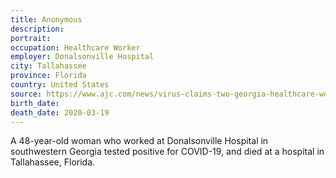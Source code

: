 ```yaml
---
title: Anonymous
description: 
portrait: 
occupation: Healthcare Worker
employer: Donalsonville Hospital
city: Tallahassee
province: Florida
country: United States
source: https://www.ajc.com/news/virus-claims-two-georgia-healthcare-workers/XTijtgzE6z2gcoZ7QLvPZN/, https://www.walb.com/2020/03/20/donalsonville-hospital-saddened-over-loss-healthcare-worker-covid-/
birth_date: 
death_date: 2020-03-19
---
```


A 48-year-old woman who worked at Donalsonville Hospital in southwestern Georgia tested positive for COVID-19, and died at a hospital in Tallahassee, Florida.